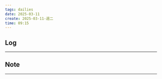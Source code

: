 ```yaml
---
tags: dailies  
date: 2025-03-11
create: 2025-03-11-週二
time: 09:15
---
```

## Log
---


## Note
---

